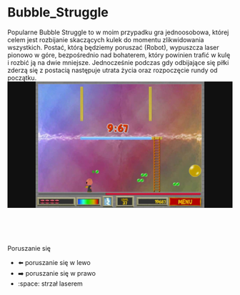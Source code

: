 # Bubble_Struggle

Popularne Bubble Struggle to w moim przypadku gra jednoosobowa, której celem jest rozbijanie skaczących kulek do momentu zlikwidowania wszystkich.  Postać, którą będziemy poruszać (Robot), wypuszcza laser pionowo w góre, bezpośrednio nad bohaterem, który powinien trafić w kulę i rozbić ją na dwie mniejsze. Jednocześnie podczas gdy odbijające się piłki zderzą się z postacią następuje utrata życia oraz rozpoczęcie rundy od początku.<br/>
![Image of Bubble Struggle](https://github.com/barxtex1/Bubble_Struggle/blob/master/images/Bubble_Strugle.jpg)

<br/><br/>

<br/> Poruszanie się <br/>
* :arrow_left: poruszanie się w lewo
* :arrow_right: poruszanie się w prawo
* :space: strzał laserem


